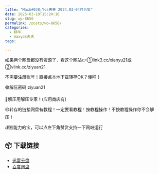 ```yaml
---
title: "Max&#038;Yos夫夫 2024.03-04月合集"
date: 2025-03-10T15:24:16
slug: wp-8650
permalink: /posts/wp-8650/
categories:
  - 精华
  - maxyos夫夫
tags:

---
```


如果两个网盘都没有资源了，看这个网站👉①link3.cc/xianyu21或②vlink.cc/ziyuan21

不需要注册账号！直接点本地下载转存OK？懂吧！

🟢解压密码:ziyuan21

🔵解压用解压专家！(应用商店有)

🟡转存的链接网盘有教程！一定要看教程！按教程操作！不按教程操作你不会解压！

💰🈶能力的宝，可以点左下角赞赏支持一下网站运行

## 📦 下载链接
- [迅雷云盘](https://blziyuan21.com/pay-download/8650?key=9836e93191&down_id=0)
- [百度网盘](https://blziyuan21.com/pay-download/8650?key=9836e93191&down_id=1)

